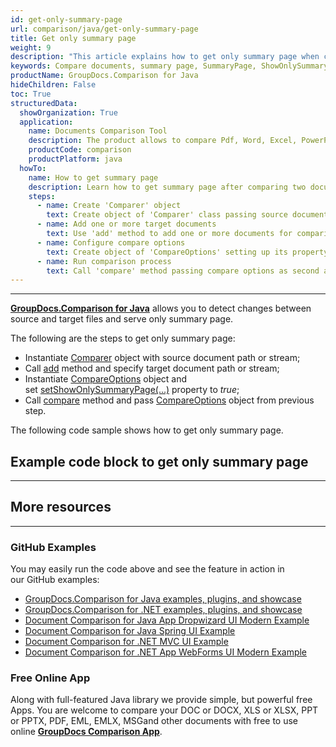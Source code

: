 ```yaml
---
id: get-only-summary-page
url: comparison/java/get-only-summary-page
title: Get only summary page
weight: 9
description: "This article explains how to get only summary page when comparing documents with GroupDocs.Comparison for Java."
keywords: Compare documents, summary page, SummaryPage, ShowOnlySummaryPage
productName: GroupDocs.Comparison for Java
hideChildren: False
toc: True
structuredData:
  showOrganization: True
  application:
    name: Documents Comparison Tool
    description: The product allows to compare Pdf, Word, Excel, PowerPoint, AutoCad, Image, Code and much more file formats. Comparison API also supports accepting or rejecting changes, extracting document information and generating comparison report
    productCode: comparison
    productPlatform: java
  howTo:
    name: How to get summary page
    description: Learn how to get summary page after comparing two documents
    steps:
      - name: Create 'Comparer' object
        text: Create object of 'Comparer' class passing source document as a constructor argument
      - name: Add one or more target documents
        text: Use 'add' method to add one or more documents for comparing
      - name: Configure compare options
        text: Create object of 'CompareOptions' setting up its property 'setShowOnlySummaryPage(true)'
      - name: Run comparison process
        text: Call 'compare' method passing compare options as second argument to run comparison process
---
```


---

**[GroupDocs.Comparison for Java](https://products.groupdocs.com/comparison/java)** allows you to detect changes between source and target files and serve only summary page.

The following are the steps to get only summary page:

- Instantiate [Comparer](https://reference.groupdocs.com/comparison/java/com.groupdocs.comparison/Comparer) object with source document path or stream;
- Call [add](<https://reference.groupdocs.com/comparison/java/com.groupdocs.comparison/Comparer#add(java.lang.String)>) method and specify target document path or stream;
- Instantiate [CompareOptions](https://reference.groupdocs.com/comparison/java/com.groupdocs.comparison.options/CompareOptions) object and set [setShowOnlySummaryPage(...)](<https://reference.groupdocs.com/comparison/java/com.groupdocs.comparison.options/CompareOptions#setShowOnlySummaryPage(boolean)>) property to *true*;
- Call [compare](<https://reference.groupdocs.com/comparison/java/com.groupdocs.comparison/Comparer#compare()>) method and pass [CompareOptions](https://reference.groupdocs.com/comparison/java/com.groupdocs.comparison.options/CompareOptions) object from previous step.

The following code sample shows how to get only summary page.

## Example code block to get only summary page

---

<script src="https://gist.github.com/groupdocs-comparison-gists/bfc0826204c5a3bafab7ab9ace333dab.js"></script>

## More resources

---

### GitHub Examples

You may easily run the code above and see the feature in action in our GitHub examples:

- [GroupDocs.Comparison for Java examples, plugins, and showcase](https://github.com/groupdocs-comparison/GroupDocs.Comparison-for-Java)
- [GroupDocs.Comparison for .NET examples, plugins, and showcase](https://github.com/groupdocs-comparison/GroupDocs.Comparison-for-.NET)
- [Document Comparison for Java App Dropwizard UI Modern Example](https://github.com/groupdocs-comparison/GroupDocs.Comparison-for-Java-Dropwizard)
- [Document Comparison for Java Spring UI Example](https://github.com/groupdocs-comparison/GroupDocs.Comparison-for-Java-Spring)
- [Document Comparison for .NET MVC UI Example](https://github.com/groupdocs-comparison/GroupDocs.Comparison-for-.NET-MVC)
- [Document Comparison for .NET App WebForms UI Modern Example](https://github.com/groupdocs-comparison/GroupDocs.Comparison-for-.NET-WebForms)

### Free Online App

Along with full-featured Java library we provide simple, but powerful free Apps.
You are welcome to compare your DOC or DOCX, XLS or XLSX, PPT or PPTX, PDF, EML, EMLX, MSGand other documents with free to use online **[GroupDocs Comparison App](https://products.groupdocs.app/comparison)**.

